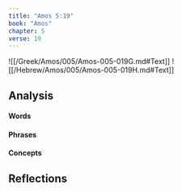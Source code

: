 ```yaml
---
title: "Amos 5:19"
book: "Amos"
chapter: 5
verse: 19
---
```

![[/Greek/Amos/005/Amos-005-019G.md#Text]]
![[/Hebrew/Amos/005/Amos-005-019H.md#Text]]

## Analysis

#### Words

#### Phrases

#### Concepts

## Reflections
